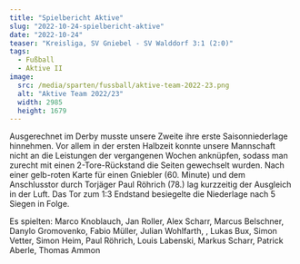 ```yaml
---
title: "Spielbericht Aktive"
slug: "2022-10-24-spielbericht-aktive"
date: "2022-10-24"
teaser: "Kreisliga, SV Gniebel - SV Walddorf 3:1 (2:0)"
tags:
  - Fußball
  - Aktive II
image:
  src: /media/sparten/fussball/aktive-team-2022-23.png
  alt: "Aktive Team 2022/23"
  width: 2985
  height: 1679 
---
```

Ausgerechnet im Derby musste unsere Zweite ihre erste Saisonniederlage hinnehmen. Vor allem in der ersten Halbzeit konnte unsere Mannschaft nicht an die Leistungen der vergangenen Wochen anknüpfen, sodass man zurecht mit einen 2-Tore-Rückstand die Seiten gewechselt wurden. Nach einer gelb-roten Karte für einen Gniebler (60. Minute) und dem Anschlusstor durch Torjäger Paul Röhrich (78.) lag kurzzeitig der Ausgleich in der Luft. Das Tor zum 1:3 Endstand besiegelte die Niederlage nach 5 Siegen in Folge.

Es spielten: Marco Knoblauch, Jan Roller, Alex Scharr, Marcus Belschner, Danylo Gromovenko, Fabio Müller, Julian Wohlfarth, , Lukas Bux, Simon Vetter, Simon Heim, Paul Röhrich, Louis Labenski, Markus Scharr, Patrick Aberle, Thomas Ammon
